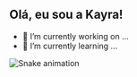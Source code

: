 ## Olá, eu sou a Kayra!

- 🔭 I’m currently working on ... 
- 🌱 I’m currently learning ...




 ![Snake animation](https://github.com/kayrawebber/kayrawebber/blob/output/github-contribution-grid-snake.svg)
 
